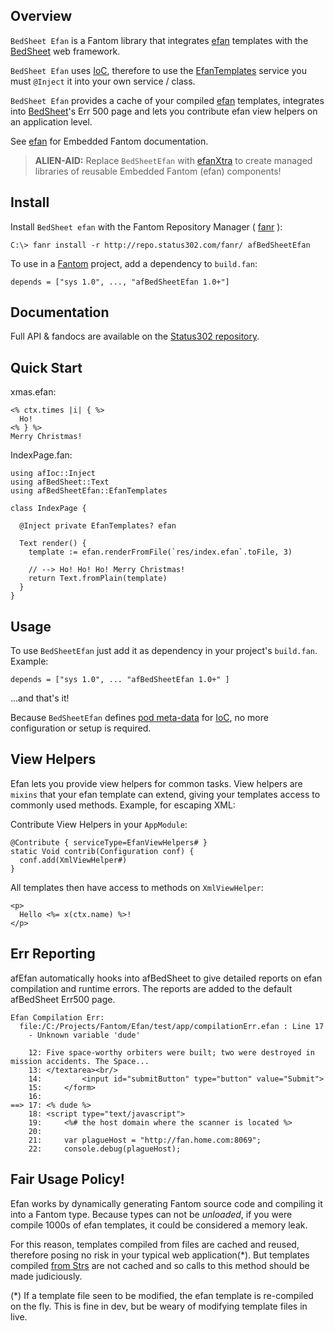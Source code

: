## Overview 

`BedSheet Efan` is a Fantom library that integrates [efan](http://www.fantomfactory.org/pods/afEfan) templates with the [BedSheet](http://www.fantomfactory.org/pods/afBedSheet) web framework.

`BedSheet Efan` uses [IoC](http://www.fantomfactory.org/pods/afIoc), therefore to use the [EfanTemplates](http://repo.status302.com/doc/afBedSheetEfan/EfanTemplates.html) service you must `@Inject` it into your own service / class.

`BedSheet Efan` provides a cache of your compiled [efan](http://www.fantomfactory.org/pods/afEfan) templates, integrates into [BedSheet](http://www.fantomfactory.org/pods/afBedSheet)'s Err 500 page and lets you contribute efan view helpers on an application level.

See [efan](http://www.fantomfactory.org/pods/afEfan) for Embedded Fantom documentation.

> **ALIEN-AID:** Replace `BedSheetEfan` with [efanXtra](http://www.fantomfactory.org/pods/afEfanXtra) to create managed libraries of reusable Embedded Fantom (efan) components!

## Install 

Install `BedSheet efan` with the Fantom Repository Manager ( [fanr](http://fantom.org/doc/docFanr/Tool.html#install) ):

    C:\> fanr install -r http://repo.status302.com/fanr/ afBedSheetEfan

To use in a [Fantom](http://fantom.org/) project, add a dependency to `build.fan`:

    depends = ["sys 1.0", ..., "afBedSheetEfan 1.0+"]

## Documentation 

Full API & fandocs are available on the [Status302 repository](http://repo.status302.com/doc/afBedSheetEfan/#overview).

## Quick Start 

xmas.efan:

```
<% ctx.times |i| { %>
  Ho!
<% } %>
Merry Christmas!
```

IndexPage.fan:

```
using afIoc::Inject
using afBedSheet::Text
using afBedSheetEfan::EfanTemplates

class IndexPage {

  @Inject private EfanTemplates? efan

  Text render() {
    template := efan.renderFromFile(`res/index.efan`.toFile, 3)

    // --> Ho! Ho! Ho! Merry Christmas!
    return Text.fromPlain(template)
  }
}
```

## Usage 

To use `BedSheetEfan` just add it as dependency in your project's `build.fan`. Example:

```
depends = ["sys 1.0", ... "afBedSheetEfan 1.0+" ]
```

...and that's it!

Because `BedSheetEfan` defines [pod meta-data](http://repo.status302.com/doc/afIoc/RegistryBuilder.html) for [IoC](http://www.fantomfactory.org/pods/afIoc), no more configuration or setup is required.

## View Helpers 

Efan lets you provide view helpers for common tasks. View helpers are `mixins` that your efan template can extend, giving your templates access to commonly used methods. Example, for escaping XML:

Contribute View Helpers in your `AppModule`:

```
@Contribute { serviceType=EfanViewHelpers# }
static Void contrib(Configuration conf) {
  conf.add(XmlViewHelper#)
}
```

All templates then have access to methods on `XmlViewHelper`:

```
<p>
  Hello <%= x(ctx.name) %>!
</p>
```

## Err Reporting 

afEfan automatically hooks into afBedSheet to give detailed reports on efan compilation and runtime errors. The reports are added to the default afBedSheet Err500 page.

```
Efan Compilation Err:
  file:/C:/Projects/Fantom/Efan/test/app/compilationErr.efan : Line 17
    - Unknown variable 'dude'

    12: Five space-worthy orbiters were built; two were destroyed in mission accidents. The Space...
    13: </textarea><br/>
    14:         <input id="submitButton" type="button" value="Submit">
    15:     </form>
    16:
==> 17: <% dude %>
    18: <script type="text/javascript">
    19:     <%# the host domain where the scanner is located %>
    20:
    21:     var plagueHost = "http://fan.home.com:8069";
    22:     console.debug(plagueHost);
```

## Fair Usage Policy! 

Efan works by dynamically generating Fantom source code and compiling it into a Fantom type. Because types can not be *unloaded*, if you were compile 1000s of efan templates, it could be considered a memory leak.

For this reason, templates compiled from files are cached and reused, therefore posing no risk in your typical web application(*). But templates compiled [from Strs](http://repo.status302.com/doc/afBedSheetEfan/EfanTemplates#renderFromStr.html) are not cached and so calls to this method should be made judiciously.

(*) If a template file seen to be modified, the efan template is re-compiled on the fly. This is fine in dev, but be weary of modifying template files in live.

